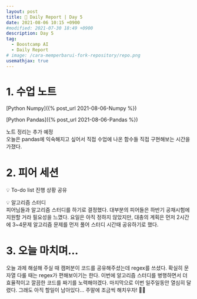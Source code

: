 ```yaml
---
layout: post
title: 📔 Daily Report | Day 5
date: 2021-08-06 10:15 +0900
#modified: 2021-07-30 18:49 +0900
description: Day 5
tag:
  - Boostcamp AI
  - Daily Report
# image: /cara-memperbarui-fork-repository/repo.png
usemathjax: true
---
```


# 1. 수업 노트

[Python Numpy]({% post_url 2021-08-06-Numpy %})<br>

[Python Pandas]({% post_url 2021-08-06-Pandas %})<br>

노트 정리는 추가 예정<br>
오늘은 pandas에 익숙해지고 싶어서 직접 수업에 나온 함수들 직접 구현해보는 시간을 가졌다.

# 2. 피어 세션

💡 To-do list 진행 상황 공유<br>

💡 알고리즘 스터디<br>
피어님들과 알고리즘 스터디를 하기로 결정했다. 대부분의 피어들은 하반기 공채시험에 지원할 거라 필요성을 느꼈다. 요일은 아직 정하지 않았지만, 대충의 계획은 먼저 2시간에 3~4문제 알고리즘 문제를 먼저 풀어 스터디 시간때 공유하기로 했다.

# 3. 오늘 마치며...

오늘 과제 해설해 주실 때 캠퍼분이 코드를 공유해주셨는데 regex를 쓰셨다. 확실히 문자열 다룰 때는 regex가 편해보이기는 한다. 이번에 알고리즘 스터디를 병행하면서 더 효율적이고 깔끔한 코드를 짜기를 노력해야겠다. 마지막으로 이번 일주일동안 열심히 달렸다. 그래도 아직 할일이 남아있다... 주말에 조금씩 해치우자! 🏋️‍♀️
